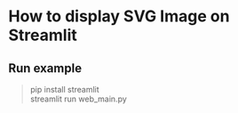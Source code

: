 # How to display SVG Image on Streamlit
## Run example
> pip install streamlit  
> streamlit run web_main.py
